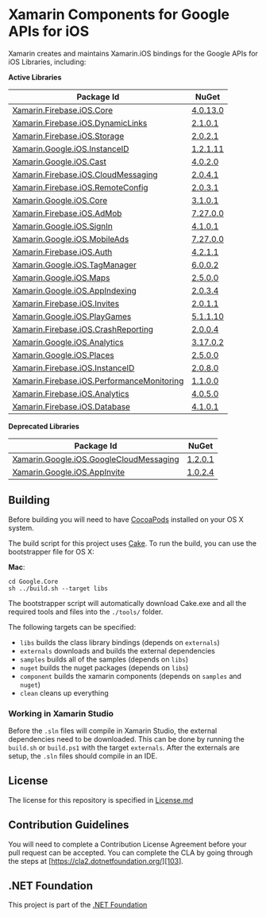 # Xamarin Components for Google APIs for iOS

Xamarin creates and maintains Xamarin.iOS bindings for the Google APIs for iOS Libraries, including:

**Active Libraries**

| Package Id                                       | NuGet          |
|--------------------------------------------------|----------------|
| [Xamarin.Firebase.iOS.Core][1]                   | [4.0.13.0][51] |
| [Xamarin.Firebase.iOS.DynamicLinks ][2]          | [2.1.0.1][52]  |
| [Xamarin.Firebase.iOS.Storage][3]                | [2.0.2.1][53]  |
| [Xamarin.Google.iOS.InstanceID][4]               | [1.2.1.11][54] |
| [Xamarin.Google.iOS.Cast][6]                     | [4.0.2.0][56]  |
| [Xamarin.Firebase.iOS.CloudMessaging][7]         | [2.0.4.1][57]  |
| [Xamarin.Firebase.iOS.RemoteConfig][8]           | [2.0.3.1][58]  |
| [Xamarin.Google.iOS.Core][9]                     | [3.1.0.1][59]  |
| [Xamarin.Firebase.iOS.AdMob][10]                 | [7.27.0.0][60] |
| [Xamarin.Google.iOS.SignIn][11]                  | [4.1.0.1][61]  |
| [Xamarin.Google.iOS.MobileAds][12]               | [7.27.0.0][62] |
| [Xamarin.Firebase.iOS.Auth][14]                  | [4.2.1.1][64]  |
| [Xamarin.Google.iOS.TagManager][15]              | [6.0.0.2][65]  |
| [Xamarin.Google.iOS.Maps][16]                    | [2.5.0.0][66]  |
| [Xamarin.Google.iOS.AppIndexing][17]             | [2.0.3.4][67]  |
| [Xamarin.Firebase.iOS.Invites][18]               | [2.0.1.1][68]  |
| [Xamarin.Google.iOS.PlayGames][19]               | [5.1.1.10][69] |
| [Xamarin.Firebase.iOS.CrashReporting][20]        | [2.0.0.4][70]  |
| [Xamarin.Google.iOS.Analytics][21]               | [3.17.0.2][71] |
| [Xamarin.Google.iOS.Places][22]                  | [2.5.0.0][72]  |
| [Xamarin.Firebase.iOS.InstanceID][23]            | [2.0.8.0][73]  |
| [Xamarin.Firebase.iOS.PerformanceMonitoring][24] | [1.1.0.0][74]  |
| [Xamarin.Firebase.iOS.Analytics][25]             | [4.0.5.0][75]  |
| [Xamarin.Firebase.iOS.Database][26]              | [4.1.0.1][76]  |

**Deprecated Libraries**

| Package Id                                       | NuGet          |
|--------------------------------------------------|----------------|
| [Xamarin.Google.iOS.GoogleCloudMessaging][5]     | [1.2.0.1][55]  |
| [Xamarin.Google.iOS.AppInvite][13]               | [1.0.2.4][63]  |

## Building

Before building you will need to have [CocoaPods][101] installed on your OS X system.

The build script for this project uses [Cake][102].  To run the build, you can use the bootstrapper file for OS X:

**Mac**:

```
cd Google.Core
sh ../build.sh --target libs
```

The bootstrapper script will automatically download Cake.exe and all the required tools and files into the `./tools/` folder.

The following targets can be specified:

 - `libs` builds the class library bindings (depends on `externals`)
 - `externals` downloads and builds the external dependencies
 - `samples` builds all of the samples (depends on `libs`)
 - `nuget` builds the nuget packages (depends on `libs`)
 - `component` builds the xamarin components (depends on `samples` and `nuget`)
 - `clean` cleans up everything


### Working in Xamarin Studio

Before the `.sln` files will compile in Xamarin Studio, the external dependencies need to be downloaded.  This can be done by running the `build.sh` or `build.ps1` with the target `externals`.  After the externals are setup, the `.sln` files should compile in an IDE.


## License

The license for this repository is specified in 
[License.md](License.md)

## Contribution Guidelines

You will need to complete a Contribution License Agreement before your pull request can be accepted. You can complete the CLA by going through the steps at [https://cla2.dotnetfoundation.org/][103].

## .NET Foundation
This project is part of the [.NET Foundation][104]

[1]: Firebase.Core
[2]: Firebase.DynamicLinks
[3]: Firebase.Storage
[4]: Google.InstanceID
[5]: Google.GoogleCloudMessaging
[6]: Google.Cast
[7]: Firebase.CloudMessaging
[8]: Firebase.RemoteConfig
[9]: Google.Core
[10]: Firebase.AdMob
[11]: Google.SignIn
[12]: Google.MobileAds
[13]: Google.AppInvite
[14]: Firebase.Auth
[15]: Google.TagManager
[16]: Google.Maps
[17]: Google.AppIndexing
[18]: Firebase.Invites
[19]: Google.PlayGames
[20]: Firebase.CrashReporting
[21]: Google.Analytics
[22]: Google.Places
[23]: Firebase.InstanceID
[24]: Firebase.PerformanceMonitoring
[25]: Firebase.Analytics
[26]: Firebase.Database


[51]: https://www.nuget.org/packages/Xamarin.Firebase.iOS.Core/
[52]: https://www.nuget.org/packages/Xamarin.Firebase.iOS.DynamicLinks/
[53]: https://www.nuget.org/packages/Xamarin.Firebase.iOS.Storage/
[54]: https://www.nuget.org/packages/Xamarin.Google.iOS.InstanceID/
[55]: https://www.nuget.org/packages/Xamarin.Google.iOS.GoogleCloudMessaging/
[56]: https://www.nuget.org/packages/Xamarin.Google.iOS.Cast/
[57]: https://www.nuget.org/packages/Xamarin.Firebase.iOS.CloudMessaging/
[58]: https://www.nuget.org/packages/Xamarin.Firebase.iOS.RemoteConfig/
[59]: https://www.nuget.org/packages/Xamarin.Google.iOS.Core/
[60]: https://www.nuget.org/packages/Xamarin.Firebase.iOS.AdMob/
[61]: https://www.nuget.org/packages/Xamarin.Google.iOS.SignIn/
[62]: https://www.nuget.org/packages/Xamarin.Google.iOS.MobileAds/
[63]: https://www.nuget.org/packages/Xamarin.Google.iOS.AppInvite/
[64]: https://www.nuget.org/packages/Xamarin.Firebase.iOS.Auth/
[65]: https://www.nuget.org/packages/Xamarin.Google.iOS.TagManager/
[66]: https://www.nuget.org/packages/Xamarin.Google.iOS.Maps/
[67]: https://www.nuget.org/packages/Xamarin.Google.iOS.AppIndexing/
[68]: https://www.nuget.org/packages/Xamarin.Firebase.iOS.Invites/
[69]: https://www.nuget.org/packages/Xamarin.Google.iOS.PlayGames/
[70]: https://www.nuget.org/packages/Xamarin.Firebase.iOS.CrashReporting/
[71]: https://www.nuget.org/packages/Xamarin.Google.iOS.Analytics/
[72]: https://www.nuget.org/packages/Xamarin.Google.iOS.Places/
[73]: https://www.nuget.org/packages/Xamarin.Firebase.iOS.InstanceID/
[74]: https://www.nuget.org/packages/Xamarin.Firebase.iOS.PerformanceMonitoring/
[75]: https://www.nuget.org/packages/Xamarin.Firebase.iOS.Analytics/
[76]: https://www.nuget.org/packages/Xamarin.Firebase.iOS.Database/

[101]: https://cocoapods.org/
[102]: http://cakebuild.net
[103]: https://cla2.dotnetfoundation.org/
[104]:http://www.dotnetfoundation.org/projects

